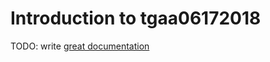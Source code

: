 # Introduction to tgaa06172018

TODO: write [great documentation](http://jacobian.org/writing/what-to-write/)
